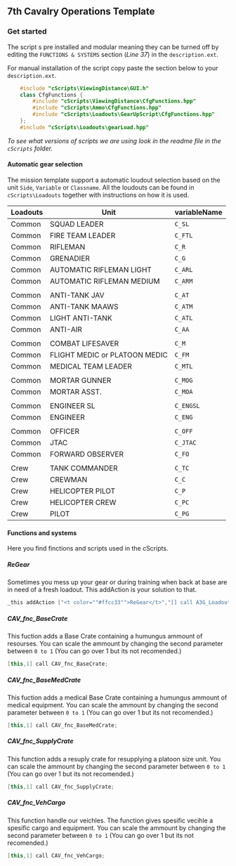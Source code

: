 ## 7th Cavalry Operations Template

### Get started
The script s pre installed and modular meaning they can be turned off by editing the `FUNCTIONS & SYSTEMS` section (_Line 37_) in the `description.ext`.

For manual installation of the script copy paste the section below to your `description.ext`.
``` c++
    #include "cScripts\ViewingDistance\GUI.h"
    class CfgFunctions {
        #include "cScripts\ViewingDistance\CfgFunctions.hpp"
        #include "cScripts\Ammo\CfgFunctions.hpp"
        #include "cScripts\Loadouts\GearUpScript\CfgFunctions.hpp"
    };
    #include "cScripts\Loadouts\gearLoad.hpp"
```
_To see what versions of scripts we are using look in the readme file in the `cScripts` folder._
#### Automatic gear selection
The mission template support a automatic loudout selection based on the unit `Side`, `Variable` or `Classname`.
All the loudouts can be found in `cScripts\Loadouts` together with instructions on how it is used.

| Loadouts    | Unit                            | variableName   |
| ------------|---------------------------------|----------------|
| Common      | SQUAD LEADER                    | `C_SL`         |
| Common      | FIRE TEAM LEADER                | `C_FTL`        |
| Common      | RIFLEMAN                        | `C_R`          |
| Common      | GRENADIER                       | `C_G`          |
| Common      | AUTOMATIC RIFLEMAN LIGHT        | `C_ARL`        |
| Common      | AUTOMATIC RIFLEMAN MEDIUM       | `C_ARM`        |
|             |                                 |                |
| Common      | ANTI-TANK JAV                   | `C_AT`         |
| Common      | ANTI-TANK MAAWS                 | `C_ATM`        |
| Common      | LIGHT ANTI-TANK                 | `C_ATL`        |
| Common      | ANTI-AIR                        | `C_AA`         |
|             |                                 |                |
| Common      | COMBAT LIFESAVER                | `C_M`          |
| Common      | FLIGHT MEDIC or PLATOON MEDIC   | `C_FM`         |
| Common      | MEDICAL TEAM LEADER             | `C_MTL`        |
|             |                                 |                |
| Common      | MORTAR GUNNER                   | `C_MOG`        |
| Common      | MORTAR ASST.                    | `C_MOA`        |
|             |                                 |                |
| Common      | ENGINEER SL                     | `C_ENGSL`      |
| Common      | ENGINEER                        | `C_ENG`        |
|             |                                 |                |
| Common      | OFFICER                         | `C_OFF`        |
| Common      | JTAC                            | `C_JTAC`       |
| Common      | FORWARD OBSERVER                | `C_FO`         |
|             |                                 |                |
| Crew        | TANK COMMANDER                  | `C_TC`         |
| Crew        | CREWMAN                         | `C_C`          |
| Crew        | HELICOPTER PILOT                | `C_P`          |
| Crew        | HELICOPTER CREW                 | `C_PC`         |
| Crew        | PILOT                           | `C_PG`         |

#### Functions and systems
Here you find finctions and scripts used in the cScripts.

##### ReGear
Sometimes you mess up your gear or during training when back at base are in need of a fresh loadout. This addAction is your solution to that.
``` c++
_this addAction ["<t color=""#ffcc33"">ReGear</t>","[] call A3G_Loadout_fnc_ApplyLoadout;"];
```
##### CAV_fnc_BaseCrate
This fuction adds a Base Crate containing a humungus ammount of resourses. You can scale the ammount by changing the second parameter between `0 to 1` (You can go over 1 but its not recomended.)

``` c++
[this,1] call CAV_fnc_BaseCrate;
```

##### CAV_fnc_BaseMedCrate
This fuction adds a medical Base Crate containing a humungus ammount of medical equipment. You can scale the ammount by changing the second parameter between `0 to 1` (You can go over 1 but its not recomended.)

``` c++
[this,1] call CAV_fnc_BaseMedCrate;
```

##### CAV_fnc_SupplyCrate
This function adds a resuply crate for resupplying a platoon size unit. You can scale the ammount by changing the second parameter between `0 to 1` (You can go over 1 but its not recomended.)

``` c++
[this,1] call CAV_fnc_SupplyCrate;
```

##### CAV_fnc_VehCargo
This function handle our veichles. The function gives spesific vecihle a spesific cargo and equipment. You can scale the ammount by changing the second parameter between `0 to 1` (You can go over 1 but its not recomended.)

``` c++
[this,1] call CAV_fnc_VehCargo;
```
